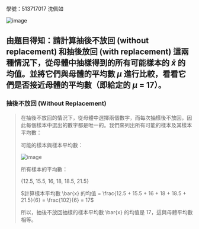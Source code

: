 學號：513717017 沈佩如

![image](https://github.com/user-attachments/assets/9096888e-606e-45eb-9998-e923d278e374)

## 由題目得知：請計算抽後不放回 (without replacement) 和抽後放回 (with replacement) 這兩種情況下，從母體中抽樣得到的所有可能樣本的 $\bar{x}$ 的均值。並將它們與母體的平均數 $\mu$ 進行比較，看看它們是否接近母體的平均數（即給定的 $\mu$ = 17）。
>
### 抽後不放回 (Without Replacement)
>
>在抽後不放回的情況下，從母體中選擇兩個數字，而每次抽樣後不放回，因此每個樣本中選出的數字都是唯一的。我們來列出所有可能的樣本及其樣本平均數：
>
>可能的樣本與樣本平均數：
>
>![image](https://github.com/user-attachments/assets/b883f2c1-a581-4b39-b0ad-6a79ea78b6cd)
>
>所有樣本的平均數：
>
>{12.5, 15.5, 16, 18, 18.5, 21.5}
>
>$計算樣本平均數 \bar{x} 的均值 = \frac{12.5 + 15.5 + 16 + 18 + 18.5 + 21.5}{6} = \frac{102}{6} = 17$
>
>所以，抽後不放回抽樣的樣本平均數 \bar{x} 的均值是 17，這與母體平均數相等。

